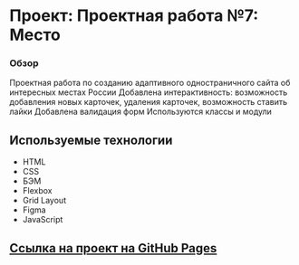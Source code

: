 # Проект: Проектная работа №7: Место

### Обзор

Проектная работа по созданию адаптивного одностраничного сайта об интересных местах России
Добавлена интерактивность: возможность добавления новых карточек, удаления карточек, возможность ставить лайки
Добавлена валидация форм
Используются классы и модули

## Используемые технологии

* HTML
* CSS
* БЭМ
* Flexbox
* Grid Layout
* Figma
* JavaScript

## [Ссылка на проект на GitHub Pages](https://dhoine345.github.io/mesto/)


